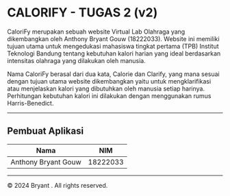 # CALORIFY - TUGAS 2 (v2)

CaloriFy merupakan sebuah website Virtual Lab Olahraga yang dikembangkan oleh Anthony Bryant Gouw (18222033). Website ini memiliki tujuan utama untuk mengedukasi mahasiswa tingkat pertama (TPB) Institut Teknologi Bandung tentang kebutuhan kalori harian yang ideal berdasarkan intensitas olahraga yang dilakukan oleh manusia.

Nama CaloriFy berasal dari dua kata, Calorie dan Clarify, yang mana sesuai dengan tujuan utama website dikembangkan yaitu untuk mengklarifikasi atau menjelaskan kalori yang dibutuhkan oleh manusia setiap harinya. Perhitungan kebutuhan kalori ini dilakukan dengan menggunakan rumus Harris-Benedict.

---

## Pembuat Aplikasi

| Nama                | NIM      |
| ------------------- | -------- |
| Anthony Bryant Gouw | 18222033 |

---

© 2024 Bryant . All rights reserved.
